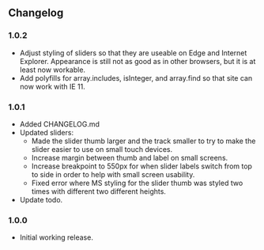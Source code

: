 ## Changelog

### 1.0.2

- Adjust styling of sliders so that they are useable on Edge and Internet Explorer. Appearance is still not as good as in other browsers, but it is at least now workable.
- Add polyfills for array.includes, isInteger, and array.find so that site can now work with IE 11.

### 1.0.1

- Added CHANGELOG.md
- Updated sliders:
  - Made the slider thumb larger and the track smaller to try to make the slider easier to use on small touch devices.
  - Increase margin between thumb and label on small screens.
  - Increase breakpoint to 550px for when slider labels switch from top to side in order to help with small screen usability.
  - Fixed error where MS styling for the slider thumb was styled two times with different two different heights.
- Update todo.

### 1.0.0

- Initial working release.

